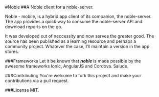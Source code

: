 #Noble
##A Noble client for a noble-server.

Noble - mobile, is a hybrid app client of its companion, the noble-server. The app provides a quick way to consume the noble-server API and download reports on the go. 

It was developed out of neccessity and now serves the greater good. The source has been published as a learning resource and perhaps a community project. Whatever the case, I'll maintain a version in the app stores.

###Frameworks
Let it be known that ***noble*** is made possible by the awesome frameworks Ionic, AngularJS and Cordova. Salude.

###Contributing
You're welcome to fork this project and make your contributions via a pull request.

###License
MIT.